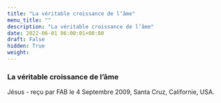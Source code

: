 ```yaml
---
title: "La véritable croissance de l’âme"
menu_title: ""
description: "La véritable croissance de l’âme"
date: 2022-06-01 06:00:01+00:80
draft: False
hidden: True
weight:
---
```

### La véritable croissance de l’âme

Jésus - reçu par FAB le 4 Septembre 2009, Santa Cruz, Californie, USA.



